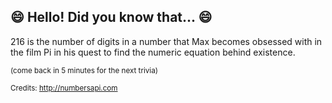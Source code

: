 ## :smile: Hello! Did you know that... :smile:
216 is the number of digits in a number that Max becomes obsessed with in the film Pi in his quest to find the numeric equation behind existence.

<sup>(come back in 5 minutes for the next trivia)</sup>


<sup>Credits: http://numbersapi.com</sup>
